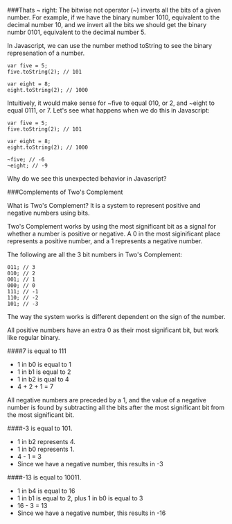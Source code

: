 ###Thats ~ right:
The bitwise not operator (~) inverts all the bits of a given number. For example, if we have the binary number 1010, equivalent to the decimal number 10, and we invert all the bits we should get the binary numbr 0101, equivalent to the decimal number 5.

In Javascript, we can use the number method toString to see the binary represenation of a number.
```
var five = 5;
five.toString(2); // 101

var eight = 8;
eight.toString(2); // 1000
```

Intuitively, it would make sense for ~five to equal 010, or 2, and ~eight to equal 0111, or 7. Let's see what happens when we do this in Javascript:

```
var five = 5;
five.toString(2); // 101

var eight = 8;
eight.toString(2); // 1000

~five; // -6
~eight; // -9

```

Why do we see this unexpected behavior in Javascript?

###Complements of Two's Complement

What is Two's Complement? It is a system to represent positive and negative numbers using bits. 

Two's Complement works by using the most significant bit as a signal for whether a number is positive or negative. A 0 in the most siginificant place represents a positive number, and a 1 represents a negative number.

The following are all the 3 bit numbers in Two's Complement:
```
011; // 3
010; // 2
001; // 1
000; // 0
111; // -1
110; // -2
101; // -3
```

The way the system works is different dependent on the sign of the number.

All positive numbers have an extra 0 as their most significant bit, but work like regular binary.

####7 is equal to 111
  - 1 in b0 is equal to 1
  - 1 in b1 is equal to 2
  - 1 in b2 is qual  to 4
  - 4 + 2 + 1 = 7

All negative numbers are preceded by a 1, and the value of a negative number is found by subtracting all the bits after the most significant bit from the most significant bit.

####-3 is equal to 101.
 - 1 in b2 represents 4.
 - 1 in b0 represents 1.
 - 4 - 1 = 3
 - Since we have a negative number, this results
in -3

####-13 is equal to 10011.
  - 1 in b4 is equal to 16
  - 1 in b1 is equal to 2, plus 1 in b0 is equal to 3
  - 16 - 3 = 13
  - Since we have a negative number, this results in -16
